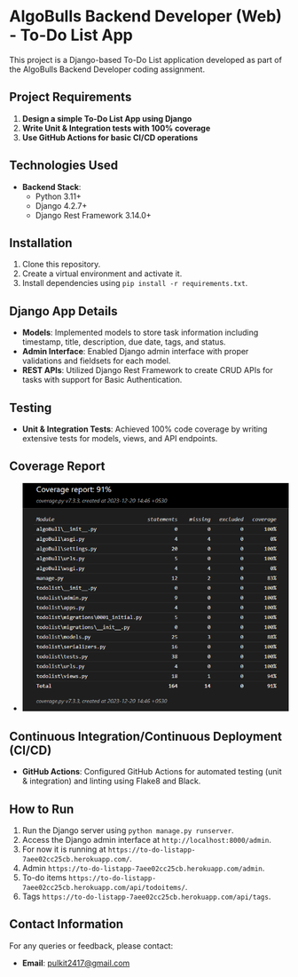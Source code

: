 # AlgoBulls Backend Developer (Web) - To-Do List App

This project is a Django-based To-Do List application developed as part of the AlgoBulls Backend Developer coding assignment.

## Project Requirements

1. **Design a simple To-Do List App using Django**
2. **Write Unit & Integration tests with 100% coverage**
3. **Use GitHub Actions for basic CI/CD operations**

## Technologies Used

- **Backend Stack**:
  - Python 3.11+
  - Django 4.2.7+
  - Django Rest Framework 3.14.0+

## Installation

1. Clone this repository.
2. Create a virtual environment and activate it.
3. Install dependencies using `pip install -r requirements.txt`.

## Django App Details

- **Models**: Implemented models to store task information including timestamp, title, description, due date, tags, and status.
- **Admin Interface**: Enabled Django admin interface with proper validations and fieldsets for each model.
- **REST APIs**: Utilized Django Rest Framework to create CRUD APIs for tasks with support for Basic Authentication.

## Testing

- **Unit & Integration Tests**: Achieved 100% code coverage by writing extensive tests for models, views, and API endpoints.

## Coverage Report

- ![Alt text](https://github.com/Pulkit2417/algobull/blob/main/Screenshot%202023-12-20%20153757.png?raw=true "Coverage Report")

## Continuous Integration/Continuous Deployment (CI/CD)

- **GitHub Actions**: Configured GitHub Actions for automated testing (unit & integration) and linting using Flake8 and Black.

## How to Run

1. Run the Django server using `python manage.py runserver`.
2. Access the Django admin interface at `http://localhost:8000/admin`.
3. For now it is running at `https://to-do-listapp-7aee02cc25cb.herokuapp.com/`.
4. Admin `https://to-do-listapp-7aee02cc25cb.herokuapp.com/admin`.
5. To-do items `https://to-do-listapp-7aee02cc25cb.herokuapp.com/api/todoitems/`.
6. Tags `https://to-do-listapp-7aee02cc25cb.herokuapp.com/api/tags`.

## Contact Information

For any queries or feedback, please contact:

- **Email**: pulkit2417@gmail.com
